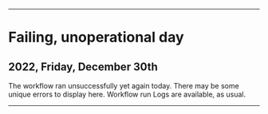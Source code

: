 
***

# Failing, unoperational day

## 2022, Friday, December 30th

The workflow ran unsuccessfully yet again today. There may be some unique errors to display here. Workflow run Logs are available, as usual.

***
